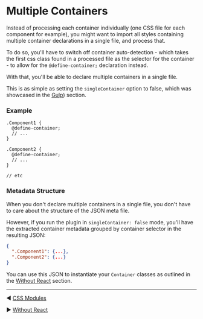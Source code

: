 # Multiple Containers

Instead of processing each container individually (one CSS file for each component
for example), you might want to import all styles containing multiple container
declarations in a single file, and process that.

To do so, you'll have to switch off container auto-detection - which takes the
first css class found in a processed file as the selector for the container - to
allow for the `@define-container;` declaration instead.

With that, you'll be able to declare multiple containers in a single file.

This is as simple as setting the `singleContainer` option to false, which was
showcased in the [Gulp](gulp.md)) section.

### Example

```pcss
.Component1 {
  @define-container;
  // ...
}

.Component2 {
  @define-container;
  // ...
}

// etc
```

### Metadata Structure

When you don't declare multiple containers in a single file, you don't have to
care about the structure of the JSON meta file.

However, if you run the plugin in `singleContainer: false` mode, you'll have the
extracted container metadata grouped by container selector in the resulting JSON:

```json
{
  ".Component1": {...},
  ".Component2": {...}
}
```

You can use this JSON to instantiate your `Container` classes as outlined in the
[Without React](without-react.md) section.

---

◀️️ [CSS Modules](css-modules.md)

▶️️ [Without React](without-react.md)
